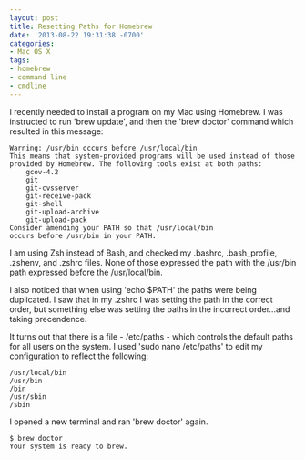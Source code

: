 ```yaml
---
layout: post
title: Resetting Paths for Homebrew
date: '2013-08-22 19:31:38 -0700'
categories:
- Mac OS X
tags:
- homebrew
- command line
- cmdline
---
```

I recently needed to install a program on my Mac using Homebrew. I was instructed to run 'brew update', and then the 'brew doctor' command which resulted in this message:

``` shell
Warning: /usr/bin occurs before /usr/local/bin
This means that system-provided programs will be used instead of those
provided by Homebrew. The following tools exist at both paths:
    gcov-4.2
    git
    git-cvsserver
    git-receive-pack
    git-shell
    git-upload-archive
    git-upload-pack
Consider amending your PATH so that /usr/local/bin
occurs before /usr/bin in your PATH.
```

I am using Zsh instead of Bash, and checked my .bashrc, .bash_profile, .zshenv, and .zshrc files. None of those expressed the path with the /usr/bin path expressed before the /usr/local/bin.

I also noticed that when using 'echo $PATH' the paths were being duplicated. I saw that in my .zshrc I was setting the path in the correct order, but something else was setting the paths in the incorrect order...and taking precendence.

It turns out that there is a file - /etc/paths - which controls the default paths for all users on the system. I used 'sudo nano /etc/paths' to edit my configuration to reflect the following:

``` shell
/usr/local/bin
/usr/bin
/bin
/usr/sbin
/sbin
```

I opened a new terminal and ran 'brew doctor' again.

``` shell
$ brew doctor
Your system is ready to brew.
```
